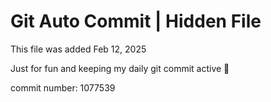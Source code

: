 # Git Auto Commit | Hidden File

This file was added Feb 12, 2025

Just for fun and keeping my daily git commit active 🤪

commit number: 1077539
